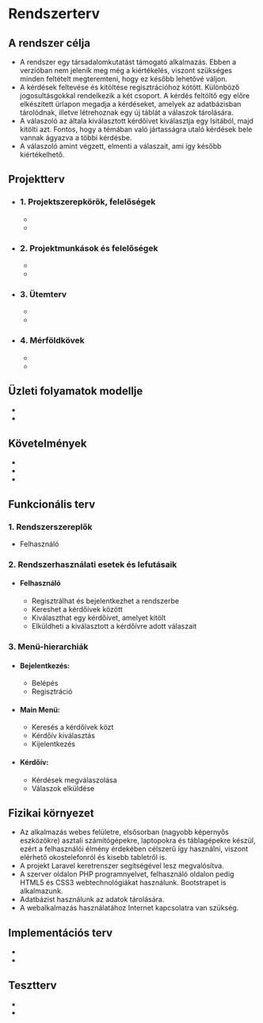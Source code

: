 Rendszerterv
=============

A rendszer célja
-----------------
- A rendszer egy társadalomkutatást támogató alkalmazás. Ebben a verzióban nem jelenik meg még a kiértékelés, viszont szükséges minden feltételt megteremteni, hogy ez később lehetővé váljon.
- A kérdések feltevése és kitöltése regisztrációhoz kötött. Különböző jogosultásgokkal rendelkezik a két csoport. A kérdés feltöltő egy előre elkészített ürlapon megadja a kérdéseket, amelyek az adatbázisban tárolódnak, illetve létrehoznak egy új táblát a válaszok tárolására.
- A válaszoló az általa kiválasztott kérdőívet kiválasztja egy lsitából, majd kitölti azt. Fontos, hogy a témában való jártasságra utaló kérdések bele vannak ágyazva a többi kérdésbe.
- A válaszoló amint végzett, elmenti a válaszait, ami így később kiértékelhető. 

Projektterv
------------
- ### 1. Projektszerepkörök, felelőségek ###
    - 
    - 
- ### 2. Projektmunkások és felelőségek ###
    - 
    - 
- ### 3. Ütemterv ###
    - 
    - 
- ### 4. Mérföldkövek ###
    - 
    - 

Üzleti folyamatok modellje
--------------------------
- 
- 

Követelmények
--------------
- 
- 
- 

Funkcionális terv
-----------------
### 1. Rendszerszereplők ###
- Felhasználó

### 2. Rendszerhasználati esetek és lefutásaik ###
- #### Felhasználó ####
    - Regisztrálhat és bejelentkezhet a rendszerbe
    - Kereshet a kérdőívek között
    - Kiválaszthat egy kérdőívet, amelyet kitölt
    - Elküldheti a kiválasztott a kérdőívre adott válaszait 
    
### 3. Menü-hierarchiák ###
- #### Bejelentkezés: ####
    - Belépés
    - Regisztráció

- #### Main Menü: ####
    - Keresés a kérdőívek közt
    - Kérdőív kiválasztás
    - Kijelentkezés

- #### Kérdőív: ####
    - Kérdések megválaszolása
    - Válaszok elküldése

Fizikai környezet
------------------
- Az alkalmazás webes felületre, elsősorban (nagyobb képernyős eszközökre) asztali számítógépekre, laptopokra és táblagépekre készül, ezért a felhasználói élmény érdekében célszerű így használni, viszont elérhető okostelefonról és kisebb tabletről is.
- A projekt Laravel keretrenszer segítségével lesz megvalósítva.
- A szerver oldalon PHP programnyelvet, felhasználó oldalon pedig HTML5 és CSS3 webtechnológiákat használunk. Bootstrapet is alkalmazunk.
- Adatbázist használunk az adatok tárolására.
- A webalkalmazás használatához Internet kapcsolatra van szükség.

Implementációs terv
--------------------
- 
- 

Tesztterv
----------
- 
- 
